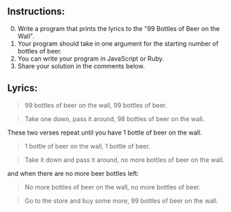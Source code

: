 ## Instructions:

0. Write a program that prints the lyrics to the "99 Bottles of Beer on the Wall".
0. Your program should take in one argument for the starting number of bottles of beer.
0. You can write your program in JavaScript or Ruby.
0. Share your solution in the comments below.

## Lyrics:

> 99 bottles of beer on the wall, 99 bottles of beer.

> Take one down, pass it around, 98 bottles of beer on the wall.

These two verses repeat until you have 1 bottle of beer on the wall.

> 1 bottle of beer on the wall, 1 bottle of beer.

> Take it down and pass it around, no more bottles of beer on the wall.

and when there are no more beer bottles left:

> No more bottles of beer on the wall, no more bottles of beer.

> Go to the store and buy some more, 99 bottles of beer on the wall.
